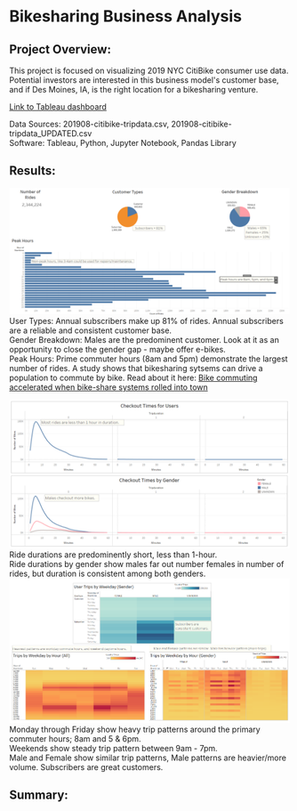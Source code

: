 # Bikesharing Business Analysis

## Project Overview:
This project is focused on visualizing 2019 NYC CitiBike consumer use data.  Potential investors are interested in this business model's customer base, and if Des Moines, IA, is the right location for a bikesharing venture.  

[Link to Tableau dashboard](https://public.tableau.com/views/NYC_Bikesharing_16487730421000/NYCBikeshare?:language=en-US&publish=yes&:display_count=n&:origin=viz_share_link)

Data Sources:  201908-citibike-tripdata.csv, 201908-citibike-tripdata_UPDATED.csv   
Software:  Tableau, Python, Jupyter Notebook, Pandas Library

## Results:

![](/Resources/Volumes.png)
User Types:  Annual subscribers make up 81% of rides.  Annual subscribers are a reliable and consistent customer base.   
Gender Breakdown:  Males are the predominent customer.  Look at it as an opportunity to close the gender gap - maybe offer e-bikes.     
Peak Hours:  Prime commuter hours (8am and 5pm) demonstrate the largest number of rides.  A study shows that bikesharing sytsems can drive a population to commute by bike.  Read about it here:  [Bike commuting accelerated when bike-share systems rolled into town](https://www.washington.edu/news/2020/05/14/bike-commuting-accelerated-when-bike-share-systems-rolled-into-town/)   

![](/Resources/CheckoutTimes.png)
Ride durations are predominently short, less than 1-hour.     
Ride durations by gender show males far out number females in number of rides, but duration is consistent among both genders.   
![](/Resources/User_Patterns.png)
Monday through Friday show heavy trip patterns around the primary commuter hours; 8am and 5 & 6pm.  
Weekends show steady trip pattern between 9am - 7pm.  
Male and Female show similar trip patterns, Male patterns are heavier/more volume.
Subscribers are great customers.  
## Summary:
